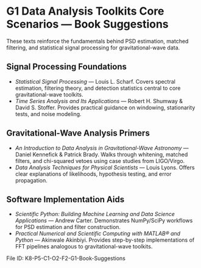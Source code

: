 # G1 Data Analysis Toolkits Core Scenarios — Book Suggestions

These texts reinforce the fundamentals behind PSD estimation, matched filtering, and statistical signal processing for gravitational-wave data.

## Signal Processing Foundations
- *Statistical Signal Processing* — Louis L. Scharf. Covers spectral estimation, filtering theory, and detection statistics central to core gravitational-wave toolkits.
- *Time Series Analysis and Its Applications* — Robert H. Shumway & David S. Stoffer. Provides practical guidance on windowing, stationarity tests, and noise modeling.

## Gravitational-Wave Analysis Primers
- *An Introduction to Data Analysis in Gravitational-Wave Astronomy* — Daniel Kennefick & Patrick Brady. Walks through whitening, matched filters, and chi-squared vetoes using case studies from LIGO/Virgo.
- *Data Analysis Techniques for Physical Scientists* — Louis Lyons. Offers clear explanations of likelihoods, hypothesis testing, and error propagation.

## Software Implementation Aids
- *Scientific Python: Building Machine Learning and Data Science Applications* — Andrew Carter. Demonstrates NumPy/SciPy workflows for PSD estimation and filter construction.
- *Practical Numerical and Scientific Computing with MATLAB® and Python* — Akinwale Akinbiyi. Provides step-by-step implementations of FFT pipelines analogous to gravitational-wave toolkits.

File ID: K8-P5-C1-O2-F2-G1-Book-Suggestions
